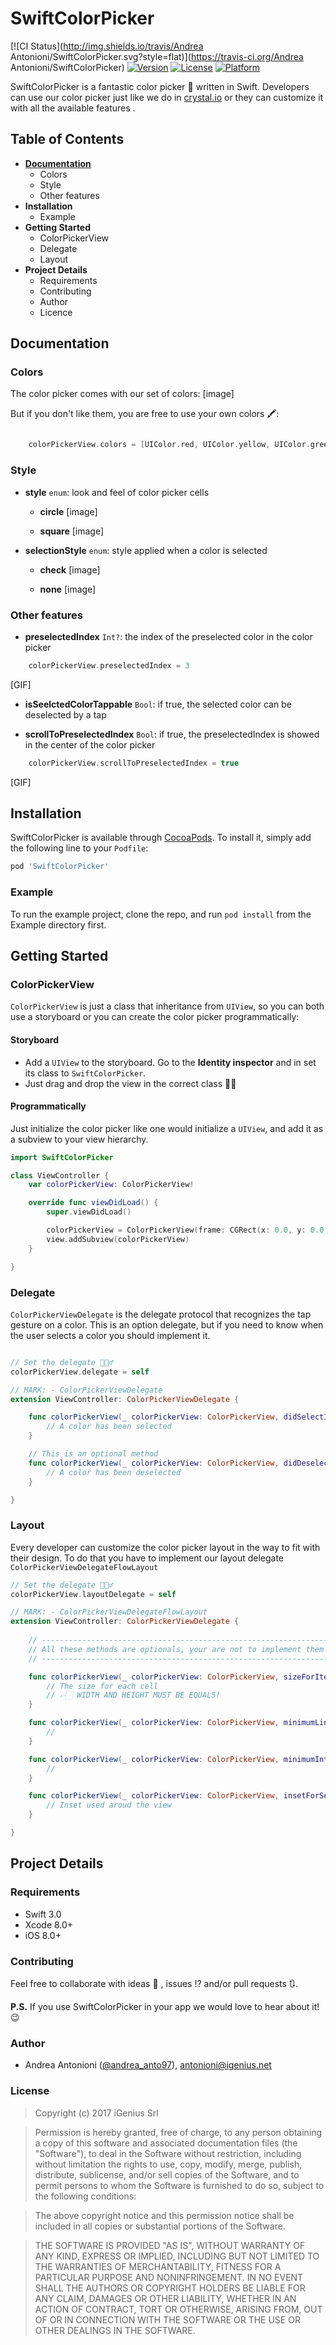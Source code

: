 # SwiftColorPicker

[![CI Status](http://img.shields.io/travis/Andrea Antonioni/SwiftColorPicker.svg?style=flat)](https://travis-ci.org/Andrea Antonioni/SwiftColorPicker)
[![Version](https://img.shields.io/cocoapods/v/SwiftColorPicker.svg?style=flat)](http://cocoapods.org/pods/SwiftColorPicker)
[![License](https://img.shields.io/cocoapods/l/SwiftColorPicker.svg?style=flat)](http://cocoapods.org/pods/SwiftColorPicker)
[![Platform](https://img.shields.io/cocoapods/p/SwiftColorPicker.svg?style=flat)](http://cocoapods.org/pods/SwiftColorPicker)

SwiftColorPicker is a fantastic color picker 🎨 written in Swift. Developers can use our color picker just like we do in [crystal.io](https://crystal.io) or they can customize it with all the available features .

## Table of Contents
* [**Documentation**](#documentation)
    * Colors
    * Style
    * Other features
* **Installation**
    * Example
* **Getting Started**
    * ColorPickerView
    * Delegate
    * Layout
* **Project Details**
    * Requirements
    * Contributing
    * Author
    * Licence

## Documentation
### Colors
The color picker comes with our set of colors:
[image]

But if you don't like them, you are free to use your own colors 🖍:
```swift

    colorPickerView.colors = [UIColor.red, UIColor.yellow, UIColor.green, UIColor.black]

```

### Style
* **style** ```enum```: look and feel of color picker cells
    * **circle**
[image]

    * **square**
[image]

* **selectionStyle** ```enum```: style applied when a color is selected
    * **check**
[image]

    * **none**
[image]

### Other features
* **preselectedIndex** ```Int?```: the index of the preselected color in the color picker

```swift
    colorPickerView.preselectedIndex = 3
```
[GIF]

* **isSeelctedColorTappable** ```Bool```: if true, the selected color can be deselected by a tap

* **scrollToPreselectedIndex** ```Bool```: if true, the preselectedIndex is showed in the center of the color picker

```swift
    colorPickerView.scrollToPreselectedIndex = true
```
[GIF]

## Installation

SwiftColorPicker is available through [CocoaPods](http://cocoapods.org). To install
it, simply add the following line to your `Podfile`:

```ruby
pod 'SwiftColorPicker'
```
### Example

To run the example project, clone the repo, and run `pod install` from the Example directory first.

## Getting Started
### ColorPickerView

`ColorPickerView` is just a class that inheritance from `UIView`, so you can both use a storyboard or you can create the color picker programmatically:

#### Storyboard
* Add a `UIView` to the storyboard. Go to the **Identity inspector** and in set its class to `SwiftColorPicker`.
* Just drag and drop the view in the correct class  🤙🏻

#### Programmatically
Just initialize the color picker like one would initialize a `UIView`, and add it as a subview to your view hierarchy.

```swift
import SwiftColorPicker

class ViewController {
    var colorPickerView: ColorPickerView!

    override func viewDidLoad() {
        super.viewDidLoad()

        colorPickerView = ColorPickerView(frame: CGRect(x: 0.0, y: 0.0, width: widthSize, height: heightSize)
        view.addSubview(colorPickerView)
    }

}

```

### Delegate
`ColorPickerViewDelegate` is the delegate protocol that recognizes the tap gesture on a color. This is an option delegate, but if you need to know when the user selects a color you should implement it.

```swift

// Set the delegate 🙋🏻‍♂️
colorPickerView.delegate = self

// MARK: - ColorPickerViewDelegate
extension ViewController: ColorPickerViewDelegate {

    func colorPickerView(_ colorPickerView: ColorPickerView, didSelectItemAt indexPath: IndexPath) {
        // A color has been selected
    }

    // This is an optional method
    func colorPickerView(_ colorPickerView: ColorPickerView, didDeselectItemAt indexPath: IndexPath) {
        // A color has been deselected
    }

}

```

### Layout

Every developer can customize the color picker layout in the way to fit with their design. To do that you have to implement our layout delegate `ColorPickerViewDelegateFlowLayout`

```swift
// Set the delegate 🙋🏻‍♂️
colorPickerView.layoutDelegate = self

// MARK: - ColorPickerViewDelegateFlowLayout
extension ViewController: ColorPickerViewDelegate {
    
    // ------------------------------------------------------------------
    // All these methods are optionals, your are not to implement them 🖖🏻
    // ------------------------------------------------------------------

    func colorPickerView(_ colorPickerView: ColorPickerView, sizeForItemAt indexPath: IndexPath) -> CGSize {
        // The size for each cell
        // 👉🏻 WIDTH AND HEIGHT MUST BE EQUALS!
    }

    func colorPickerView(_ colorPickerView: ColorPickerView, minimumLineSpacingForSectionAt section: Int) -> CGFloat {
        // 
    }

    func colorPickerView(_ colorPickerView: ColorPickerView, minimumInteritemSpacingForSectionAt section: Int) -> CGFloat {
        //
    }

    func colorPickerView(_ colorPickerView: ColorPickerView, insetForSectionAt section: Int) -> UIEdgeInsets {
        // Inset used aroud the view
    }

}

```

## Project Details

### Requirements
 * Swift 3.0
 * Xcode 8.0+
 * iOS 8.0+

### Contributing
Feel free to collaborate with ideas 💭 , issues ⁉️ and/or pull requests 🔃.

**P.S.** If you use SwiftColorPicker in your app we would love to hear about it! 😉

### Author

* Andrea Antonioni ([@andrea_anto97](https://twitter.com/andrea_anto97)), antonioni@igenius.net 

### License

> Copyright (c) 2017 iGenius Srl

> Permission is hereby granted, free of charge, to any person obtaining a copy
> of this software and associated documentation files (the "Software"), to deal
> in the Software without restriction, including without limitation the rights
> to use, copy, modify, merge, publish, distribute, sublicense, and/or sell
> copies of the Software, and to permit persons to whom the Software is
> furnished to do so, subject to the following conditions:

> The above copyright notice and this permission notice shall be included in
> all copies or substantial portions of the Software.

> THE SOFTWARE IS PROVIDED "AS IS", WITHOUT WARRANTY OF ANY KIND, EXPRESS OR
> IMPLIED, INCLUDING BUT NOT LIMITED TO THE WARRANTIES OF MERCHANTABILITY,
> FITNESS FOR A PARTICULAR PURPOSE AND NONINFRINGEMENT. IN NO EVENT SHALL THE
> AUTHORS OR COPYRIGHT HOLDERS BE LIABLE FOR ANY CLAIM, DAMAGES OR OTHER
> LIABILITY, WHETHER IN AN ACTION OF CONTRACT, TORT OR OTHERWISE, ARISING FROM,
> OUT OF OR IN CONNECTION WITH THE SOFTWARE OR THE USE OR OTHER DEALINGS IN
> THE SOFTWARE.
